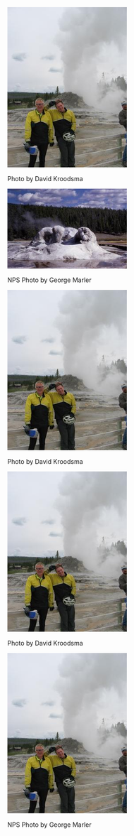![Grotto-dk.JPG](../images/Grotto-dk.JPG)

 Photo by David Kroodsma

![Grotto Geyser](../images/GrottoGeyser.jpg)

NPS Photo by George Marler

![Grotto-dk](../images/Grotto-dk.JPG)

 Photo by David Kroodsma
 
 ![Grotto-dk](../images/Grotto-dk.JPG)

 Photo by David Kroodsma
 
 ![Grotto Geyser](../images/Grotto-dk.JPG)

NPS Photo by George Marler
